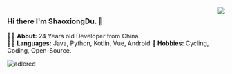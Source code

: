 <img align="right" src="https://github-readme-stats.vercel.app/api?cache_seconds=1800&username=shaoxiongdu&hide_border=false&show_icons=true&width=450&include_all_commits=true&count_private=true&theme=buefy&line_hight=20" />

### Hi there I'm ShaoxiongDu. 👋

👨‍🎓 **About:** 24 Years old Developer from China.  
👨‍💻 **Languages:** Java, Python, Kotlin, Vue, Android
🚴‍️ **Hobbies:** Cycling, Coding, Open-Source.

![adlered](https://count.getloli.com/get/@shaoxiongdu)
